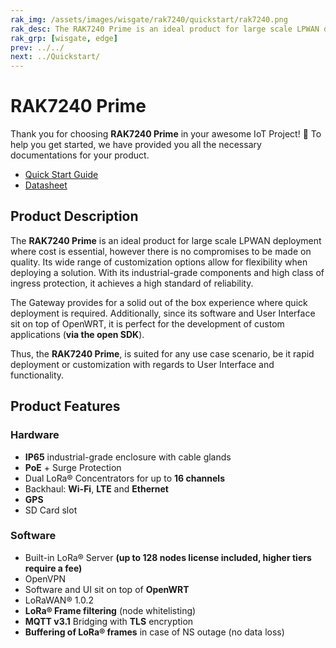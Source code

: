 ```yaml
---
rak_img: /assets/images/wisgate/rak7240/quickstart/rak7240.png
rak_desc: The RAK7240 Prime is an ideal product for large scale LPWAN deployment where cost is essential, however there is no compromises to be made on quality. Its wide range of customization options allow for flexibility when deploying a solution. With its industrial-grade components and high class of ingress protection, it achieves a high standard of reliability.
rak_grp: [wisgate, edge]
prev: ../../
next: ../Quickstart/
---
```


# RAK7240 Prime
Thank you for choosing **RAK7240 Prime** in your awesome IoT Project! 🎉 To help you get started, we have provided you all the necessary documentations for your product.

* [Quick Start Guide](../Quickstart/)
* [Datasheet](../Datasheet/)

## Product Description

The **RAK7240 Prime** is an ideal product for large scale LPWAN deployment where cost is essential, however there is no compromises to be made on quality. Its wide range of customization options allow for flexibility when deploying a solution. With its industrial-grade components and high class of ingress protection, it achieves a high standard of reliability.

The Gateway provides for a solid out of the box experience where quick deployment is required. Additionally, since its software and User Interface sit on top of OpenWRT, it is perfect for the development of custom applications (**via the open SDK**).

Thus, the **RAK7240 Prime**, is suited for any use case scenario, be it rapid deployment or customization with regards to User Interface and functionality.

## Product Features

### Hardware

- **IP65** industrial-grade enclosure with cable glands
- **PoE** + Surge Protection
- Dual LoRa® Concentrators for up to **16 channels**
- Backhaul: **Wi-Fi**, **LTE** and **Ethernet**
- **GPS**
- SD Card slot

### Software

- Built-in LoRa® Server **(up to 128 nodes license included, higher tiers require a fee)**
- OpenVPN
- Software and UI sit on top of **OpenWRT**
- LoRaWAN® 1.0.2
- **LoRa® Frame filtering** (node whitelisting)
- **MQTT v3.1** Bridging with **TLS** encryption
- **Buffering of LoRa® frames** in case of NS outage (no data loss)


